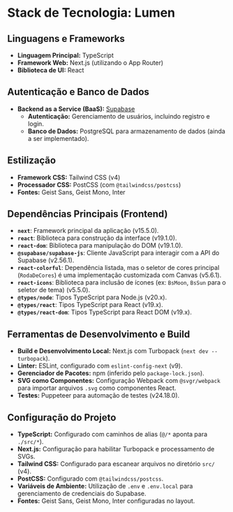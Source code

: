 # Stack de Tecnologia: Lumen

## Linguagens e Frameworks

*   **Linguagem Principal:** TypeScript
*   **Framework Web:** Next.js (utilizando o App Router)
*   **Biblioteca de UI:** React

## Autenticação e Banco de Dados

*   **Backend as a Service (BaaS):** [Supabase](https://supabase.com/)
    *   **Autenticação:** Gerenciamento de usuários, incluindo registro e login.
    *   **Banco de Dados:** PostgreSQL para armazenamento de dados (ainda a ser implementado).

## Estilização

*   **Framework CSS:** Tailwind CSS (v4)
*   **Processador CSS:** PostCSS (com `@tailwindcss/postcss`)
*   **Fontes:** Geist Sans, Geist Mono, Inter

## Dependências Principais (Frontend)

*   **`next`**: Framework principal da aplicação (v15.5.0).
*   **`react`**: Biblioteca para construção da interface (v19.1.0).
*   **`react-dom`**: Biblioteca para manipulação do DOM (v19.1.0).
*   **`@supabase/supabase-js`**: Cliente JavaScript para interagir com a API do Supabase (v2.56.1).
*   **`react-colorful`**: Dependência listada, mas o seletor de cores principal (`RodaDeCores`) é uma implementação customizada com Canvas (v5.6.1).
*   **`react-icons`**: Biblioteca para inclusão de ícones (ex: `BsMoon`, `BsSun` para o seletor de tema) (v5.5.0).
*   **`@types/node`**: Tipos TypeScript para Node.js (v20.x).
*   **`@types/react`**: Tipos TypeScript para React (v19.x).
*   **`@types/react-dom`**: Tipos TypeScript para React DOM (v19.x).

## Ferramentas de Desenvolvimento e Build

*   **Build e Desenvolvimento Local:** Next.js com Turbopack (`next dev --turbopack`).
*   **Linter:** ESLint, configurado com `eslint-config-next` (v9).
*   **Gerenciador de Pacotes:** npm (inferido pelo `package-lock.json`).
*   **SVG como Componentes:** Configuração Webpack com `@svgr/webpack` para importar arquivos `.svg` como componentes React.
*   **Testes:** Puppeteer para automação de testes (v24.18.0).

## Configuração do Projeto

*   **TypeScript:** Configurado com caminhos de alias (`@/*` aponta para `./src/*`).
*   **Next.js:** Configuração para habilitar Turbopack e processamento de SVGs.
*   **Tailwind CSS:** Configurado para escanear arquivos no diretório `src/` (v4).
*   **PostCSS:** Configurado com `@tailwindcss/postcss`.
*   **Variáveis de Ambiente:** Utilização de `.env` e `.env.local` para gerenciamento de credenciais do Supabase.
*   **Fontes:** Geist Sans, Geist Mono, Inter configuradas no layout.